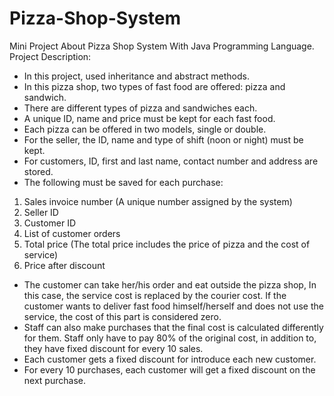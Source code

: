 # Pizza-Shop-System
Mini Project About Pizza Shop System With Java Programming Language.
Project Description:
- In this project, used inheritance and abstract methods. 
- In this pizza shop, two types of fast food are offered: pizza and sandwich.
- There are different types of pizza and sandwiches each.
- A unique ID, name and price must be kept for each fast food.
- Each pizza can be offered in two models, single or double.
- For the seller, the ID, name and type of shift (noon or night) must be kept.
- For customers, ID, first and last name, contact number and address are stored.
- The following must be saved for each purchase:
1. Sales invoice number (A unique number assigned by the system)
2. Seller ID
3. Customer ID
4. List of customer orders
5. Total price (The total price includes the price of pizza and the cost of service)
6. Price after discount
- The customer can take her/his order and eat outside the pizza shop, In this case, the service cost is replaced by the courier cost. If the customer wants to deliver fast food himself/herself and does not use the service, the cost of this part is considered zero.
- Staff can also make purchases that the final cost is calculated differently for them. Staff only have to pay 80% of the original cost, in addition to, they have fixed discount for every 10 sales.
- Each customer gets a fixed discount for introduce each new customer.
- For every 10 purchases, each customer will get a fixed discount on the next purchase.
